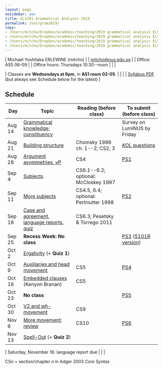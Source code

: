 ```yaml
---
layout: page
nosidebar: yes
title: EL5101 Grammatical Analysis 2019
permalink: /nus/gram2019/
copy:
- /Users/mitcho/Dropbox/academic/teaching/2019 grammatical analysis EL5101/syllabus/syllabus.pdf
- /Users/mitcho/Dropbox/academic/teaching/2019 grammatical analysis EL5101/ps/ps*.pdf
- /Users/mitcho/Dropbox/academic/teaching/2019 grammatical analysis EL5101/ps/extra*.pdf
- /Users/mitcho/Dropbox/academic/teaching/2019 grammatical analysis EL5101/handouts/handout*.pdf
---
```


| Michael Yoshitaka ERLEWINE (mitcho) |
| <a href='mailto:mitcho@nus.edu.sg'>mitcho@nus.edu.sg</a> |
| Office: AS5 06-09 |
| Office hours: Thursdays 10:30--noon |
| |

| Classes are **Wednesdays at 6pm**, in **AS1 room 02-05**. |
| |
| [Syllabus PDF](syllabus.pdf) (but always see Schedule below for the latest) |

## Schedule

| Day    | Topic | Reading (before class) | To submit (before class) |
|--------|-------|---------|-----------|
| Aug 14 | [Grammatical knowledge; constituency](handout01.pdf) | | Survey on LumiNUS by Friday |
| Aug 21 | [Building structure](handout02.pdf) | Chomsky 1986 ch. 1--2; CS2, 3 | [*KOL* questions](ps0.pdf) |
| Aug 28 | [Argument asymmetries, *v*P](handout03.pdf) | CS4 | [PS1](ps1.pdf) |
| Sep 4  | [Subjects](handout04.pdf) | CS6.1--6.2; optional: McCloskey 1997 | |
| Sep 11 | [More subjects](handout05.pdf) | CS4.5, 6.4; optional: Perlmutter 1998 | [PS2](ps2.pdf) |
| Sep 18 | [Case and agreement](handout06.pdf), [language reports](handout-reports.pdf), [quiz](handout-quiz1.pdf) | CS6.3; Pesetsky & Torrego 2011 | |
| Sep 25 | **Recess Week: No class** | | [PS3](ps3.pdf) ([5101R version](ps3r.pdf)) |
| Oct 2  | [Ergativity](handout07.pdf) (+ **Quiz 1**) <!--handout07.pdf--> | | |
| Oct 9  | [Auxiliaries and head movement](handout08.pdf) | CS5 | [PS4](ps4.pdf) |
| Oct 16 | [Embedded clauses](handout09.pdf) (Kenyon Branan) | CS5 | |
| Oct 23 | **No class** | | [PS5](ps5.pdf) |
| Oct 30 | [V2 and *wh*-movement](handout10.pdf) | CS9 | |
| Nov 6  | [More movement](handout11.pdf); [review](handout-review.pdf) | CS10 | [PS6](ps6.pdf) |
| Nov 13 | [Spell-Out](handout12.pdf) (+ **Quiz 2**) | | |

| Saturday, November 16: language report <!--handout-reports.pdf--> due |
| |

CS*n* = section/chapter *n* in Adger 2003 *Core Syntax*

<!-- Extra problems: [Tagalog](extra-tagalog.pdf) -->
